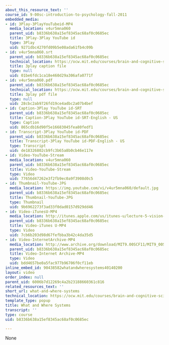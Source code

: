 ```yaml
---
about_this_resource_text: ''
course_id: 9-00sc-introduction-to-psychology-fall-2011
embedded_media:
- id: 3Play-3PlayYouTubeid-MP4
  media_location: v4ur5mna060
  parent_uid: b8336b638a15ef8345ac68af0c0685ec
  title: 3Play-3Play YouTube id
  type: 3Play
  uid: 9271dbc4270fd09b5e08ada61fb4c09b
- id: v4ur5mna060.srt
  parent_uid: b8336b638a15ef8345ac68af0c0685ec
  technical_location: https://ocw.mit.edu/courses/brain-and-cognitive-sciences/9-00sc-introduction-to-psychology-fall-2011/vision-i/what-and-where-systems/v4ur5mna060.srt
  title: 3play caption file
  type: null
  uid: 01be6fdc1ca18e460d29a306afa0771f
- id: v4ur5mna060.pdf
  parent_uid: b8336b638a15ef8345ac68af0c0685ec
  technical_location: https://ocw.mit.edu/courses/brain-and-cognitive-sciences/9-00sc-introduction-to-psychology-fall-2011/vision-i/what-and-where-systems/v4ur5mna060.pdf
  title: 3play pdf file
  type: null
  uid: 28cbc2ab9726fd19ce4adbc2a07b4bef
- id: Caption-3Play YouTube id-SRT
  parent_uid: b8336b638a15ef8345ac68af0c0685ec
  title: Caption-3Play YouTube id-SRT-English - US
  type: Caption
  uid: 865cdb16d90f5e16683045fea80fedf1
- id: Transcript-3Play YouTube id-PDF
  parent_uid: b8336b638a15ef8345ac68af0c0685ec
  title: Transcript-3Play YouTube id-PDF-English - US
  type: Transcript
  uid: de18326802cb9fc3b65a8b0cb46e117e
- id: Video-YouTube-Stream
  media_location: v4ur5mna060
  parent_uid: b8336b638a15ef8345ac68af0c0685ec
  title: Video-YouTube-Stream
  type: Video
  uid: 77656d47262e3f2fb9ec0a9f3908d0c5
- id: Thumbnail-YouTube-JPG
  media_location: https://img.youtube.com/vi/v4ur5mna060/default.jpg
  parent_uid: b8336b638a15ef8345ac68af0c0685ec
  title: Thumbnail-YouTube-JPG
  type: Thumbnail
  uid: 9b6962273f3ad33f0dad0157d929dd46
- id: Video-iTunesU-MP4
  media_location: http://itunes.apple.com/us/itunes-u/lecture-5-vision-1/id501335817?i=110362867
  parent_uid: b8336b638a15ef8345ac68af0c0685ec
  title: Video-iTunes U-MP4
  type: Video
  uid: 7cb6b203d98d67fefbba3b42c4da35d5
- id: Video-InternetArchive-MP4
  media_location: http://www.archive.org/download/MIT9.00SCF11/MIT9_00SCF11_lec05_300k.mp4
  parent_uid: b8336b638a15ef8345ac68af0c0685ec
  title: Video-Internet Archive-MP4
  type: Video
  uid: bdd4657be0a5fac977b96706f0cf11eb
inline_embed_id: 90438582whatandwheresystems40140200
layout: video
order_index: null
parent_uid: 6006b7d12269c4a2b23188660361c816
related_resources_text: ''
short_url: what-and-where-systems
technical_location: https://ocw.mit.edu/courses/brain-and-cognitive-sciences/9-00sc-introduction-to-psychology-fall-2011/vision-i/what-and-where-systems
template_type: popup
title: What and Where Systems
transcript: ''
type: course
uid: b8336b638a15ef8345ac68af0c0685ec

---
```

None